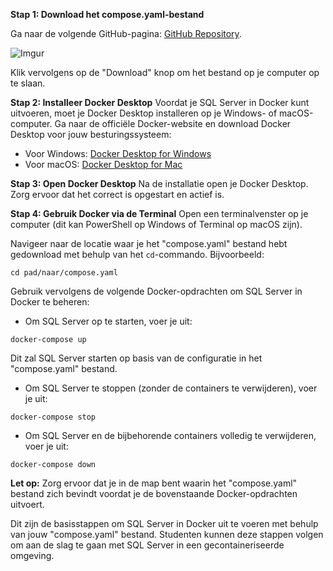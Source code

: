 **Stap 1: Download het compose.yaml-bestand**

Ga naar de volgende GitHub-pagina: [GitHub Repository](https://github.com/DuxSec/sql-server-docker/blob/main/compose.yaml).

![Imgur](https://imgur.com/7h1X4Xt)


Klik vervolgens op de "Download" knop om het bestand op je computer op te slaan.

**Stap 2: Installeer Docker Desktop**
Voordat je SQL Server in Docker kunt uitvoeren, moet je Docker Desktop installeren op je Windows- of macOS-computer. Ga naar de officiële Docker-website en download Docker Desktop voor jouw besturingssysteem:

- Voor Windows: [Docker Desktop for Windows](https://docs.docker.com/desktop/install/windows-install/)
- Voor macOS: [Docker Desktop for Mac](https://docs.docker.com/desktop/install/mac-install/)

**Stap 3: Open Docker Desktop**
Na de installatie open je Docker Desktop. Zorg ervoor dat het correct is opgestart en actief is.

**Stap 4: Gebruik Docker via de Terminal**
Open een terminalvenster op je computer (dit kan PowerShell op Windows of Terminal op macOS zijn).

Navigeer naar de locatie waar je het "compose.yaml" bestand hebt gedownload met behulp van het `cd`-commando. Bijvoorbeeld:

```
cd pad/naar/compose.yaml
```

Gebruik vervolgens de volgende Docker-opdrachten om SQL Server in Docker te beheren:

- Om SQL Server op te starten, voer je uit:

```
docker-compose up
```

Dit zal SQL Server starten op basis van de configuratie in het "compose.yaml" bestand.

- Om SQL Server te stoppen (zonder de containers te verwijderen), voer je uit:

```
docker-compose stop
```

- Om SQL Server en de bijbehorende containers volledig te verwijderen, voer je uit:

```
docker-compose down
```

**Let op:** Zorg ervoor dat je in de map bent waarin het "compose.yaml" bestand zich bevindt voordat je de bovenstaande Docker-opdrachten uitvoert.

Dit zijn de basisstappen om SQL Server in Docker uit te voeren met behulp van jouw "compose.yaml" bestand. Studenten kunnen deze stappen volgen om aan de slag te gaan met SQL Server in een gecontaineriseerde omgeving.








